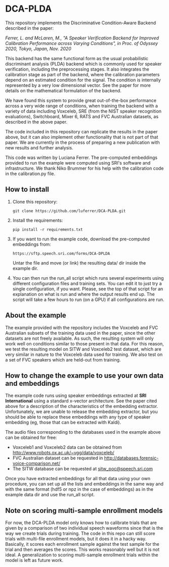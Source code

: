 # DCA-PLDA

This repository implements the Discriminative Condition-Aware Backend described in the paper:

*Ferrer, L. and McLaren, M., "A Speaker Verification Backend for Improved Calibration Performance across Varying Conditions", in Proc. of Odyssey 2020, Tokyo, Japan, Nov. 2020*

This backend has the same functional form as the usual probabilistic discriminant analysis (PLDA) backend which is commonly used for speaker verification, including the preprocessing stages. It also integrates the calibration stage as part of the backend, where the calibration parameters depend on an estimated condition for the signal. The condition is internally represented by a very low dimensional vector. See the paper for more details on the mathematical formulation of the backend.

We have found this system to provide great out-of-the-box performance across a very wide range of conditions, when training the backend with a variety of data including Voxceleb, SRE (from the NIST speaker recognition evaluations), Switchboard, Mixer 6, RATS and FVC Australian datasets, as described in the above paper. 

The code included in this repository can replicate the results in the paper above, but it can also implement other functionality that is not part of that paper. We are currently in the process of preparing a new publication with new results and further analysis.

This code was written by Luciana Ferrer. The pre-computed embeddings provided to run the example were computed using SRI's software and infrastructure. We thank Niko Brummer for his help with the calibration code in the calibration.py file.


## How to install

1. Clone this repository:  

   ```git clone https://github.com/luferrer/DCA-PLDA.git```

2. Install the requirements:  
   
   ```pip install -r requirements.txt```

3. If you want to run the example code, download the pre-computed embeddings from:  

   ```https://sftp.speech.sri.com/forms/DCA-DPLDA```   
   
   Untar the file and move (or link) the resulting data/ dir inside the example dir.

4. You can then run the run_all script which runs several experiments using different configuration files and training sets. You can edit it to just try a single configuration, if you want. Please, see the top of that script for an explanation on what is run and where the output results end up. The script will take a few hours to run (on a GPU) if all configurations are run.

## About the example

The example provided with the repository includes the Voxceleb and FVC Australian subsets of the training data used in the paper, since the other datasets are not freely available. As such, the resulting system will only work well on conditions similar to those present in that data. For this reason, we test the resulting model on SITW and Voxceleb2 test dataset, which are very similar in nature to the Voxceleb data used for training. We also test on a set of FVC speakers which are held-out from training.

## How to change the example to use your own data and embeddings

The example code runs using speaker embeddings extracted at **SRI International** using a standard x-vector architecture. See the paper cited above for a description of the characteristics of the embedding extractor. Unfortunately, we are unable to release the embedding extractor, but you should be able to replace these embeddings with any type of speaker embedding (eg, those that can be extracted with Kaldi).

The audio files corresponding to the databases used in the example above can be obtained for free:

* Voxceleb1 and Voxceleb2 data can be obtained from http://www.robots.ox.ac.uk/~vgg/data/voxceleb/
* FVC Australian dataset can be requested in http://databases.forensic-voice-comparison.net/
* The SITW database can be requested at sitw_poc@speech.sri.com

Once you have extracted embeddings for all that data using your own procedure, you can set up all the lists and embeddings in the same way and with the same format (hdf5 or npz in the case of embeddings) as in the example data dir and use the run_all script. 


## Note on scoring multi-sample enrollment models

For now, the DCA-PLDA model only knows how to calibrate trials that are given by a comparison of two individual speech waveforms since that is the way we create trials during training. 
The code in this repo can still score trials with multi-file enrollment models, but it does it in a hacky way. Basically, it scores each enrollment sample against the test sample for the trial and then averages the scores. This works reasonably well but it is not ideal. A generalization to scoring multi-sample enrollment trials within the model is left as future work. 



